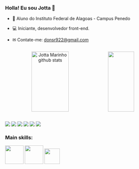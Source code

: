 ### Holla! Eu sou Jotta 👋

- 📓 Aluno do Instituto Federal de Alagoas - Campus Penedo
- 💻 Iniciante, desenvolvedor front-end.
- ✉ Contate-me: donsr922@gmail.com


  ##


<div align="center">  
  <img width="49%" height="195px" src="https://github-readme-stats.vercel.app/api?username=Jottamarinho&show_icons=true&count_private=true&hide_border=true&title_color=00bfbf&icon_color=00bfbf&text_color=c9d1d9&bg_color=0d1117" alt="Jotta Marinho github stats" /> 
  <img width="41%" height="195px" src="https://github-readme-stats.vercel.app/api/top-langs/?username=Jottamarinho&layout=compact&hide_border=true&title_color=00bfbf&text_color=00bfbf&bg_color=0d1117" />
</div>

##

   <div>
  <a href="Email:donsr922@gmail.com" target="_blank"><img src="https://img.shields.io/badge/Gmail-D14836?style=for-the-badge&logo=gmail&logoColor=white"></a>
  <a href="https://discord.gg/yejXVXxzfe" target="_blank"><img src="https://img.shields.io/badge/Discord-7289DA?style=for-the-badge&logo=discord&logoColor=white"></a>
  <a href="https://twitter.com/jottaxalone" target="_blank"><img src="https://img.shields.io/badge/Twitter-1DA1F2?style=for-the-badge&logo=twitter&logoColor=white"></a>
  <a href="https://www.linkedin.com/in/jo%C3%A3o-paulo-marinho-santos-068156251/" target="_blank"><img src="https://img.shields.io/badge/LinkedIn-0077B5?style=for-the-badge&logo=linkedin&logoColor=white"></a>
  <a href="https://www.instagram.com/jottamarinhoo/" target="_blank"><img src="https://img.shields.io/badge/Instagram-E4405F?style=for-the-badge&logo=instagram&logoColor=white"></a>
     <a href="https://www.twitch.tv/jottdark" target="_blank"><img src="https://img.shields.io/badge/Twitch-9146FF?style=for-the-badge&logo=twitch&logoColor=white"></a>
   </div>



### Main skills:
  <div>
  <a href="HTML5" target"_blank"><img src="https://cdn.discordapp.com/attachments/1060190806000017511/1065264711429541958/65687_html_logo_html5_5_five_icon.png" Width="60"></a>
  <a href="CSS3" target"_blank"><img src="https://cdn.discordapp.com/attachments/1060190806000017511/1065264693045887037/294692_css3_icon.png" Width="60"></a>
  <a href="CSS3" target"_blank"><img src="https://cdn.discordapp.com/attachments/1060190806000017511/1065265701167845396/4373282_adobe_logo_logos_photoshop_icon.png" Width="50"></a>
